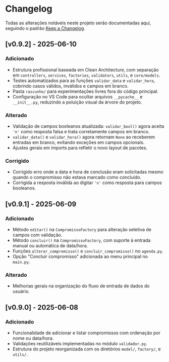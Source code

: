 # Changelog

Todas as alterações notáveis neste projeto serão documentadas aqui, seguindo o padrão [Keep a Changelog](https://keepachangelog.com/pt-BR/1.0.0/).

## [v0.9.2] - 2025-06-10

### Adicionado
- Estrutura profissional baseada em Clean Architecture, com separação em `controllers`, `services`, `factories`, `validators`, `utils`, e `core/models`.
- Testes automatizados para as funções `validar_data` e `validar_hora`, cobrindo casos válidos, inválidos e campos em branco.
- Pasta `rascunho/` para experimentações livres fora do código principal.
- Configuração no VS Code para ocultar arquivos `__pycache__` e `__init__.py`, reduzindo a poluição visual da árvore do projeto.

### Alterado
- Validação de campos booleanos atualizada: `validar_bool()` agora aceita `'n'` como resposta falsa e trata corretamente campos em branco.
- `validar_data()` e `validar_hora()` agora retornam `None` ao receberem entradas em branco, evitando exceções em campos opcionais.
- Ajustes gerais em imports para refletir o novo layout de pacotes.

### Corrigido
- Corrigido erro onde a data e hora de conclusão eram solicitadas mesmo quando o compromisso não estava marcado como concluído.
- Corrigida a resposta inválida ao digitar `'n'` como resposta para campos booleanos.

## [v0.9.1] - 2025-06-09
### Adicionado
- Método `editar()` na `CompromissoFactory` para alteração seletiva de campos com validação.
- Método `concluir()` na `CompromissoFactory`, com suporte à entrada manual ou automática de data/hora.
- Funções `alterar_compromisso()` e `concluir_compromisso()` no `agenda.py`.
- Opção "Concluir compromisso" adicionada ao menu principal no `main.py`.

### Alterado
- Melhorias gerais na organização do fluxo de entrada de dados do usuário.

## [v0.9.0] - 2025-06-08
### Adicionado
- Funcionalidade de adicionar e listar compromissos com ordenação por nome ou data/hora.
- Validações reutilizáveis implementadas no módulo `validador.py`.
- Estrutura do projeto reorganizada com os diretórios `model/`, `factory/`, e `utils/`.
